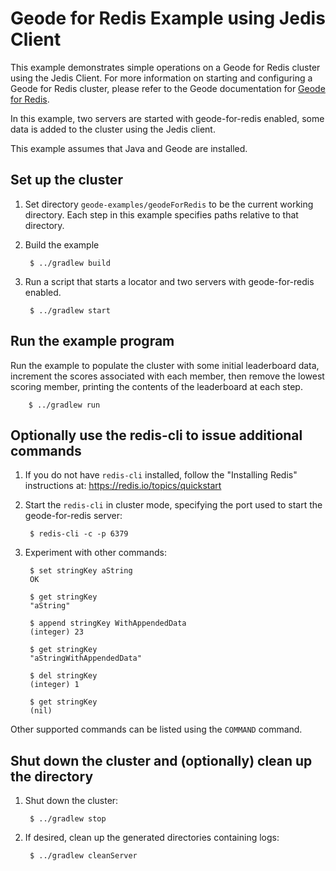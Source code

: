 <!--
Licensed to the Apache Software Foundation (ASF) under one or more
contributor license agreements.  See the NOTICE file distributed with
this work for additional information regarding copyright ownership.
The ASF licenses this file to You under the Apache License, Version 2.0
(the "License"); you may not use this file except in compliance with
the License.  You may obtain a copy of the License at

     http://www.apache.org/licenses/LICENSE-2.0

Unless required by applicable law or agreed to in writing, software
distributed under the License is distributed on an "AS IS" BASIS,
WITHOUT WARRANTIES OR CONDITIONS OF ANY KIND, either express or implied.
See the License for the specific language governing permissions and
limitations under the License.
-->

# Geode for Redis Example using Jedis Client

This example demonstrates simple operations on a Geode for Redis cluster using the Jedis Client.
For more information on starting and configuring a Geode for Redis cluster, please refer to the 
Geode documentation for [Geode for Redis](http://geode.apache.org/docs/guide/tools_modules/geode_for_redis.html).

In this example, two servers are started with geode-for-redis enabled, some data is added to the 
cluster using the Jedis client.

This example assumes that Java and Geode are installed.

## Set up the cluster 
1. Set directory `geode-examples/geodeForRedis` to be the current working directory.
Each step in this example specifies paths relative to that directory.

2. Build the example

        $ ../gradlew build

3. Run a script that starts a locator and two servers with geode-for-redis enabled.

        $ ../gradlew start

## Run the example program
Run the example to populate the cluster with some initial leaderboard data, increment 
the scores associated with each member, then remove the lowest scoring member, printing the
contents of the leaderboard at each step.

        $ ../gradlew run

## Optionally use the redis-cli to issue additional commands

1. If you do not have `redis-cli` installed, follow the "Installing Redis" instructions 
at: https://redis.io/topics/quickstart

2. Start the `redis-cli` in cluster mode, specifying the port used to start the geode-for-redis 
server:

        $ redis-cli -c -p 6379

3. Experiment with other commands:

        $ set stringKey aString
        OK
        
        $ get stringKey
        "aString"
        
        $ append stringKey WithAppendedData
        (integer) 23
        
        $ get stringKey
        "aStringWithAppendedData"
        
        $ del stringKey
        (integer) 1
        
        $ get stringKey
        (nil)

Other supported commands can be listed using the `COMMAND` command.

## Shut down the cluster and (optionally) clean up the directory
1. Shut down the cluster:

        $ ../gradlew stop

2. If desired, clean up the generated directories containing
logs:
    
        $ ../gradlew cleanServer
